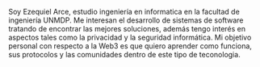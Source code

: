 Soy Ezequiel Arce, estudio ingeniería en informatica en la facultad de ingeniería UNMDP.
Me interesan el desarrollo de sistemas de software tratando de encontrar las mejores soluciones, 
además tengo interés en aspectos tales como la privacidad y la seguridad informática.
Mi objetivo personal con respecto a la Web3 es que quiero aprender como funciona, sus protocolos y las comunidades dentro de este tipo de teconologia.
